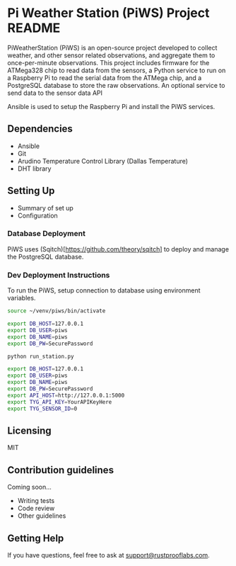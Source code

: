 # Pi Weather Station (PiWS) Project README

PiWeatherStation (PiWS) is an open-source project developed to collect weather,
and other sensor related observations,
and aggregate them to once-per-minute observations.  This project includes
firmware for the ATMega328 chip to read data from the sensors,
a Python service to run on a Raspberry Pi to read the serial data from the ATMega chip,
and a PostgreSQL database to store the raw observations.  An optional service
to send data to the sensor data API

Ansible is used to setup the Raspberry Pi and install the
PiWS services.


## Dependencies

* Ansible
* Git
* Arudino Temperature Control Library (Dallas Temperature)
* DHT library


## Setting Up


* Summary of set up
* Configuration


### Database Deployment

PiWS uses (Sqitch)[https://github.com/theory/sqitch]
to deploy and manage the PostgreSQL database.


### Dev Deployment Instructions

To run the PiWS, setup connection to database using environment variables.


```bash
source ~/venv/piws/bin/activate

export DB_HOST=127.0.0.1
export DB_USER=piws
export DB_NAME=piws
export DB_PW=SecurePassword

python run_station.py
```

```bash
export DB_HOST=127.0.0.1
export DB_USER=piws
export DB_NAME=piws
export DB_PW=SecurePassword
export API_HOST=http://127.0.0.1:5000
export TYG_API_KEY=YourAPIKeyHere
export TYG_SENSOR_ID=0
```



## Licensing

MIT


## Contribution guidelines

Coming soon...

* Writing tests
* Code review
* Other guidelines

## Getting Help

If you have questions, feel free to ask at support@rustprooflabs.com.

